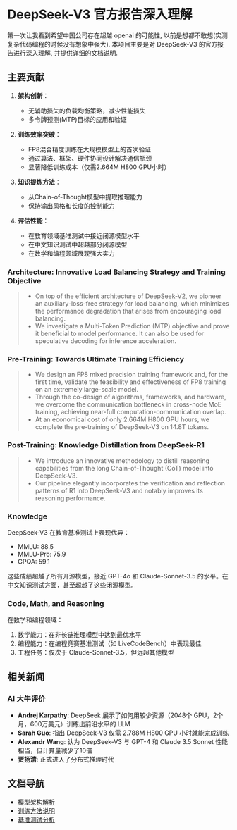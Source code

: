 # DeepSeek-V3 官方报告深入理解

第一次让我看到希望中国公司存在超越 openai 的可能性, 以前是想都不敢想(实测复杂代码编程的时候没有想象中强大). 本项目主要是对 DeepSeek-V3 的官方报告进行深入理解, 并提供详细的文档说明.

## 主要贡献

1. **架构创新**：
   - 无辅助损失的负载均衡策略，减少性能损失
   - 多令牌预测(MTP)目标的应用和验证

2. **训练效率突破**：
   - FP8混合精度训练在大规模模型上的首次验证
   - 通过算法、框架、硬件协同设计解决通信瓶颈
   - 显著降低训练成本（仅需2.664M H800 GPU小时）

3. **知识提炼方法**：
   - 从Chain-of-Thought模型中提取推理能力
   - 保持输出风格和长度的控制能力

4. **评估性能**：
   - 在教育领域基准测试中接近闭源模型水平
   - 在中文知识测试中超越部分闭源模型
   - 在数学和编程领域展现强大实力



### Architecture: Innovative Load Balancing Strategy and Training Objective
> * On top of the efficient architecture of DeepSeek-V2, we pioneer an auxiliary-loss-free strategy for load balancing, which minimizes the performance degradation that arises from encouraging load balancing.
> * We investigate a Multi-Token Prediction (MTP) objective and prove it beneficial to model performance. It can also be used for speculative decoding for inference acceleration.

### Pre-Training: Towards Ultimate Training Efficiency
> * We design an FP8 mixed precision training framework and, for the first time, validate the feasibility and effectiveness of FP8 training on an extremely large-scale model.
> * Through the co-design of algorithms, frameworks, and hardware, we overcome the communication bottleneck in cross-node MoE training, achieving near-full computation-communication overlap.
> * At an economical cost of only 2.664M H800 GPU hours, we complete the pre-training of DeepSeek-V3 on 14.8T tokens.

### Post-Training: Knowledge Distillation from DeepSeek-R1
> * We introduce an innovative methodology to distill reasoning capabilities from the long Chain-of-Thought (CoT) model into DeepSeek-V3.
> * Our pipeline elegantly incorporates the verification and reflection patterns of R1 into DeepSeek-V3 and notably improves its reasoning performance.


### Knowledge
DeepSeek-V3 在教育基准测试上表现优异：
- MMLU: 88.5
- MMLU-Pro: 75.9
- GPQA: 59.1

这些成绩超越了所有开源模型，接近 GPT-4o 和 Claude-Sonnet-3.5 的水平。在中文知识测试方面，甚至超越了这些闭源模型。

### Code, Math, and Reasoning
在数学和编程领域：
1. 数学能力：在非长链推理模型中达到最优水平
2. 编程能力：在编程竞赛基准测试（如 LiveCodeBench）中表现最佳
3. 工程任务：仅次于 Claude-Sonnet-3.5，但远超其他模型

## 相关新闻

### AI 大牛评价
- **Andrej Karpathy**: DeepSeek 展示了如何用较少资源（2048个 GPU，2个月，600万美元）训练出前沿水平的 LLM
- **Sarah Guo**: 指出 DeepSeek-V3 仅需 2.788M H800 GPU 小时就能完成训练
- **Alexandr Wang**: 认为 DeepSeek-V3 与 GPT-4 和 Claude 3.5 Sonnet 性能相当，但计算量减少了10倍
- **贾扬清**: 正式进入了分布式推理时代

## 文档导航

- [模型架构解析](training/model_structure.md)
- [训练方法说明](training/efficient_training.md)
- [基准测试分析](BENCHMARK_ANALYSIS.md) 